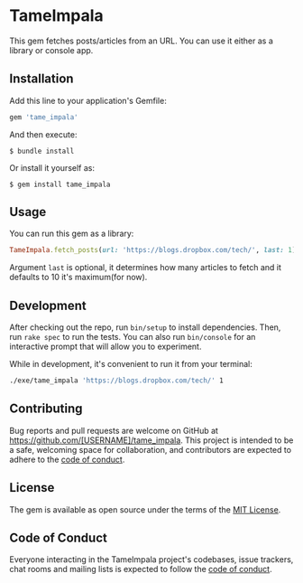# TameImpala

This gem fetches posts/articles from an URL. You can use it either as a library or console app.

## Installation

Add this line to your application's Gemfile:

```ruby
gem 'tame_impala'
```

And then execute:

    $ bundle install

Or install it yourself as:

    $ gem install tame_impala

## Usage

You can run this gem as a library:

```ruby
TameImpala.fetch_posts(url: 'https://blogs.dropbox.com/tech/', last: 1)
```

Argument ```last``` is optional, it determines how many articles to fetch and it defaults to 10 it's maximum(for now).

## Development

After checking out the repo, run `bin/setup` to install dependencies. Then, run `rake spec` to run the tests. You can also run `bin/console` for an interactive prompt that will allow you to experiment.

While in development, it's convenient to run it from your terminal:

```bash
./exe/tame_impala 'https://blogs.dropbox.com/tech/' 1
```

## Contributing

Bug reports and pull requests are welcome on GitHub at https://github.com/[USERNAME]/tame_impala. This project is intended to be a safe, welcoming space for collaboration, and contributors are expected to adhere to the [code of conduct](https://github.com/[USERNAME]/tame_impala/blob/master/CODE_OF_CONDUCT.md).

## License

The gem is available as open source under the terms of the [MIT License](https://opensource.org/licenses/MIT).

## Code of Conduct

Everyone interacting in the TameImpala project's codebases, issue trackers, chat rooms and mailing lists is expected to follow the [code of conduct](https://github.com/[USERNAME]/tame_impala/blob/master/CODE_OF_CONDUCT.md).
